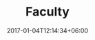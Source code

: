 ---
title: "Faculty"
date: 2017-01-04T12:14:34+06:00
description: "This is meta description."
image: "https://images.unsplash.com/photo-1474874055390-459bc92357f3?ixid=MnwxMjA3fDB8MHxwaG90by1wYWdlfHx8fGVufDB8fHx8&ixlib=rb-1.2.1&auto=format&fit=crop&w=1746&q=80"

---